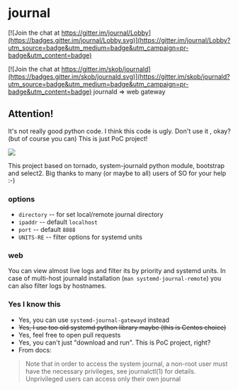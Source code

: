 # journal

[![Join the chat at https://gitter.im/journal/Lobby](https://badges.gitter.im/journal/Lobby.svg)](https://gitter.im/journal/Lobby?utm_source=badge&utm_medium=badge&utm_campaign=pr-badge&utm_content=badge)

[![Join the chat at https://gitter.im/skob/journald](https://badges.gitter.im/skob/journald.svg)](https://gitter.im/skob/journald?utm_source=badge&utm_medium=badge&utm_campaign=pr-badge&utm_content=badge)
journald => web gateway

## Attention!

It's not really good python code. I think this code is ugly. Don't use it , okay? (but of course you can)
This is just PoC project!

![](https://github.com/skob/journal/blob/master/screenshot.png "")

This project based on tornado, system-journald python module, bootstrap and select2. Big thanks to many (or maybe to all) users of SO for your help :-)

### options
- `directory` -- for set local/remote journal directory
- `ipaddr` -- default `localhost`
- `port` -- default `8888`
- `UNITS-RE` -- filter options for systemd units

### web
You can view almost live logs and filter its by priority and systemd units.
In case of multi-host journald installation (`man systemd-journal-remote`) you can also filter logs by hostnames.

### Yes I know this
* Yes, you can use `systemd-journal-gatewayd` instead
* ~~Yes, I use too old systemd python library maybe (this is Centos choice)~~
* Yes, feel free to open pull requests
* Yes, you can't just "download and run". This is PoC project, right?
* From docs:
> Note that in order to access the system journal, a non-root user must have the necessary privileges, see journalctl(1) for details. Unprivileged users can access only their own journal
